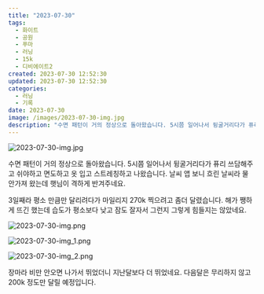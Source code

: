 ```yaml
---
title: "2023-07-30"
tags:
  - 화이트
  - 공원
  - 푸마
  - 러닝
  - 15k
  - 디비에이트2
created: 2023-07-30 12:52:30
updated: 2023-07-30 12:52:30
categories:
  - 러닝
  - 기록
date: 2023-07-30
image: /images/2023-07-30-img.jpg
description: "수면 패턴이 거의 정상으로 돌아왔습니다. 5시쯤 일어나서 뒹굴거리다가 퓨리 쓰담해주고 쉬야하고 면도하고 옷 입고 스트레칭하고 나왔습니다. 날씨 앱 보니 흐린 날씨라 물 안가져 왔는데 햇님이 격하게 반겨주네요. 3일째라 평소 만큼만 달리려다가 마일리지 270k 찍으려고 좀더 달렸습니다. "
---
```


![2023-07-30-img.jpg](/images/2023-07-30-img.jpg)
 
 

수면 패턴이 거의 정상으로 돌아왔습니다. 5시쯤 일어나서 뒹굴거리다가 퓨리 쓰담해주고 쉬야하고 면도하고 옷 입고 스트레칭하고 나왔습니다. 날씨 앱 보니 흐린 날씨라 물 안가져 왔는데 햇님이 격하게 반겨주네요.

3일째라 평소 만큼만 달리려다가 마일리지 270k 찍으려고 좀더 달렸습니다. 해가 쨍하게 뜨긴 했는데 습도가 평소보다 낮고 잠도 잘자서 그런지 그렇게 힘들지는 않았네요.

 
 ![2023-07-30-img.png](/images/2023-07-30-img.png)
 
 

 
 ![2023-07-30-img_1.png](/images/2023-07-30-img_1.png)
 
 

 
 ![2023-07-30-img_2.png](/images/2023-07-30-img_2.png)
 
 

장마라 비만 안오면 나가서 뛰었더니 지난달보다 더 뛰었네요.
다음달은 무리하지 않고 200k 정도만 달릴 예정입니다.
